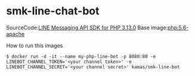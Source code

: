 # smk-line-chat-bot

SourceCode:[LINE Messaging API SDK for PHP 3.13.0](https://github.com/line/line-bot-sdk-php)
Base image:[php:5.6-apache](https://hub.docker.com/_/php)

How to run this images
```
$ docker run -d -it --name my-php-line-bot -p 8080:80 -e LINEBOT_CHANNEL_TOKEN='<your channel token>' -e LINEBOT_CHANNEL_SECRET='<your channel secret>' kamas/smk-line-bot

```